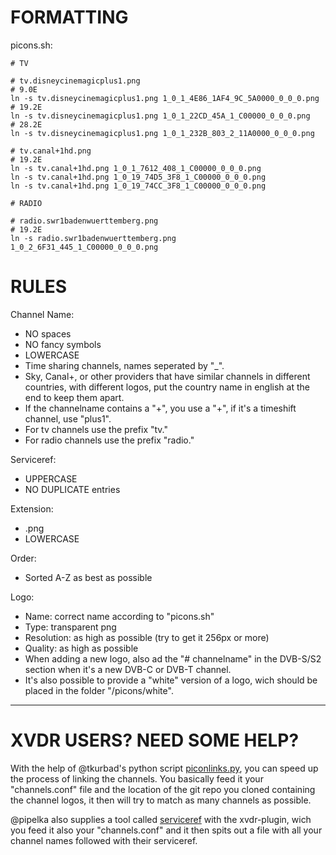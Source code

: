 FORMATTING
==========

picons.sh:

    # TV

    # tv.disneycinemagicplus1.png
    # 9.0E
    ln -s tv.disneycinemagicplus1.png 1_0_1_4E86_1AF4_9C_5A0000_0_0_0.png
    # 19.2E
    ln -s tv.disneycinemagicplus1.png 1_0_1_22CD_45A_1_C00000_0_0_0.png
    # 28.2E
    ln -s tv.disneycinemagicplus1.png 1_0_1_232B_803_2_11A0000_0_0_0.png

    # tv.canal+1hd.png
    # 19.2E
    ln -s tv.canal+1hd.png 1_0_1_7612_408_1_C00000_0_0_0.png
    ln -s tv.canal+1hd.png 1_0_19_74D5_3F8_1_C00000_0_0_0.png
    ln -s tv.canal+1hd.png 1_0_19_74CC_3F8_1_C00000_0_0_0.png

    # RADIO

    # radio.swr1badenwuerttemberg.png
    # 19.2E
    ln -s radio.swr1badenwuerttemberg.png 1_0_2_6F31_445_1_C00000_0_0_0.png


RULES
=====

Channel Name:
  * NO spaces
  * NO fancy symbols
  * LOWERCASE
  * Time sharing channels, names seperated by "_".
  * Sky, Canal+, or other providers that have similar channels in different countries, with different logos, put the country name in english at the end to keep them apart.
  * If the channelname contains a "+", you use a "+", if it's a timeshift channel, use "plus1".
  * For tv channels use the prefix "tv."
  * For radio channels use the prefix "radio."

Serviceref:
  * UPPERCASE
  * NO DUPLICATE entries

Extension:
  * .png
  * LOWERCASE

Order:
  * Sorted A-Z as best as possible

Logo:
  * Name: correct name according to "picons.sh"
  * Type: transparent png
  * Resolution: as high as possible (try to get it 256px or more)
  * Quality: as high as possible
  * When adding a new logo, also ad the "# channelname" in the DVB-S/S2 section when it's a new DVB-C or DVB-T channel.
  * It's also possible to provide a "white" version of a logo, wich should be placed in the folder "/picons/white".


* * *

XVDR USERS? NEED SOME HELP?
===========================

With the help of @tkurbad's python script [piconlinks.py](https://github.com/tkurbad/piconscripts#piconscripts), you can speed up the process of linking the channels. You basically feed it your "channels.conf" file and the location of the git repo you cloned containing the channel logos, it then will try to match as many channels as possible.

@pipelka also supplies a tool called [serviceref](https://github.com/pipelka/vdr-plugin-xvdr/tree/master/tools) with the xvdr-plugin, wich you feed it also your "channels.conf" and it then spits out a file with all your channel names followed with their serviceref.

